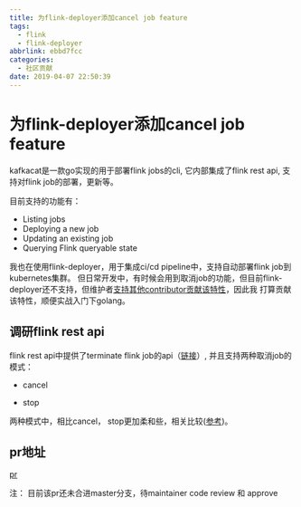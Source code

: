```yaml
---
title: 为flink-deployer添加cancel job feature
tags:
  - flink
  - flink-deployer
abbrlink: ebbd7fcc
categories:
  - 社区贡献
date: 2019-04-07 22:50:39
---
```



# 为flink-deployer添加cancel job feature
kafkacat是一款go实现的用于部署flink jobs的cli, 它内部集成了flink rest api, 支持对flink job的部署，更新等。

目前支持的功能有：

- Listing jobs
- Deploying a new job
- Updating an existing job
- Querying Flink queryable state

我也在使用flink-deployer，用于集成ci/cd pipeline中，支持自动部署flink job到kubernetes集群。 但日常开发中，有时候会用到取消job的功能，但目前flink-deployer还不支持，但维护者<a href="https://github.com/ing-bank/flink-deployer/issues/26">支持其他contributor贡献该特性</a>，因此我
打算贡献该特性，顺便实战入门下golang。

<!-- more -->

## 调研flink rest api
flink rest api中提供了terminate flink job的api（<a href="https://ci.apache.org/projects/flink/flink-docs-stable/monitoring/rest_api.html#jobs-jobid-1">链接</a>）, 并且支持两种取消job的模式：

- cancel

- stop

两种模式中，相比cancel， stop更加柔和些，相关比较(<a href="https://ci.apache.org/projects/flink/flink-docs-stable/ops/cli.html">参考</a>)。


## pr地址
<a href="https://github.com/ing-bank/flink-deployer/pull/37">pr</a>

注： 目前该pr还未合进master分支，待maintainer code review 和 approve
